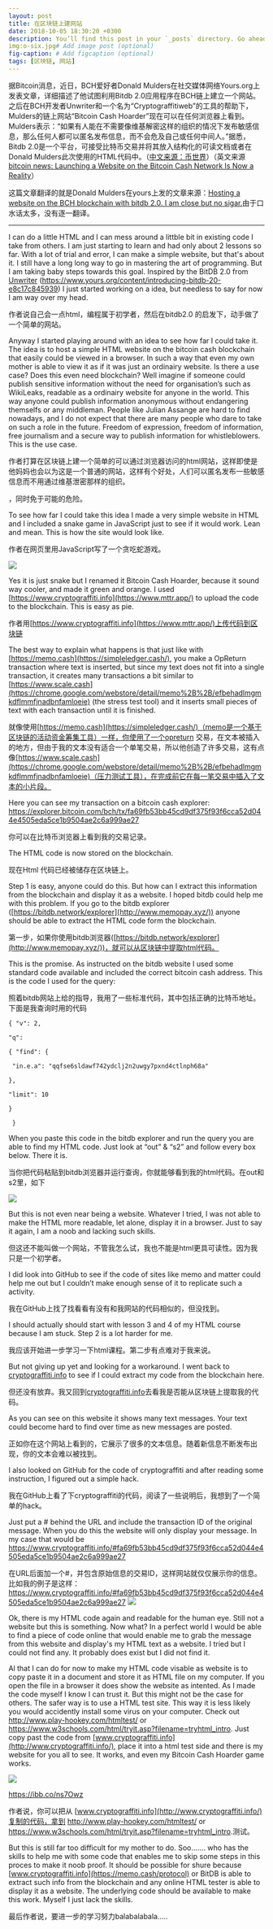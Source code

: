 ```yaml
---
layout: post
title: 在区块链上建网站
date: 2018-10-05 18:30:20 +0300
description: You’ll find this post in your `_posts` directory. Go ahead and edit it and re-build the site to see your changes. # Add post description (optional)
img:o-six.jpg# Add image post (optional)
fig-caption: # Add figcaption (optional)
tags: [区块链, 网站]
---
```

据Bitcoin消息，近日，BCH爱好者Donald Mulders在社交媒体网络Yours.org上发表文章，详细描述了他试图利用Bitdb 2.0应用程序在BCH链上建立一个网站。<!-- more -->之后在BCH开发者Unwriter和一个名为“Cryptograffitiweb”的工具的帮助下，Mulders的链上网站“Bitcoin Cash Hoarder”现在可以在任何浏览器上看到。Mulders表示：“如果有人能在不需要像维基解密这样的组织的情况下发布敏感信息，那么任何人都可以匿名发布信息，而不会危及自己或任何中间人。”据悉，Bitdb 2.0是一个平台，可接受比特币交易并将其放入结构化的可读文档或者在Donald Mulders此次使用的HTML代码中。（[中文来源：币世界](http://www.bishijie.com/kuaixun_118500)）（英文来源 [bitcoin news: Launching a Website on the Bitcoin Cash Network Is Now a Reality](https://news.bitcoin.com/)）

这篇文章翻译的就是Donald Mulders在yours上发的文章来源：[Hosting a website on the BCH blockchain with bitdb 2.0. I am close but no sigar.](https://www.yours.org/content/hosting-a-website-on-the-bch-blockchain-with-bitdb-20----------i-am-5b8346293439)由于口水话太多，没有逐一翻译。

------

I can do a little HTML and I can mess around a littble bit in existing code I take from others. I am just starting to learn and had only about 2 lessons so far. With a lot of trial and error, I can make a simple website, but that's about it. I still have a long long way to go in mastering the art of programming. But I am taking baby steps towards this goal. Inspired by the BitDB 2.0 from [Unwriter](https://www.yours.org/@unwriter) (<https://www.yours.org/content/introducing-bitdb-20-e8c17c845939>) I just started working on a idea, but needless to say for now I am way over my head. 

作者说自己会一点html，编程属于初学者，然后在bitdb2.0 的启发下，动手做了一个简单的网站。

Anyway I started playing around with an idea to see how far I could take it. The idea is to host a simple HTML website on the bitcoin cash blockchain that easily could be viewed in a browser. In such a way that even my own mother is able to view it as if it was just an ordinairy website. Is there a use case? Does this even need blockchain? Well imagine if someone could publish sensitive information without the need for organisation’s such as WikiLeaks, readable as a ordinairy website for anyone in the world. This way anyone could publish information anonymous without endangering themselfs or any middleman. People like Julian Assange are hard to find nowadays, and I do not expect that there are many people who dare to take on such a role in the future. Freedom of expression, freedom of information, free journalism and a secure way to publish information for whistleblowers. This is the use case.

作者打算在区块链上建一个简单的可以通过浏览器访问的html网站，这样即使是他妈妈也会以为这是一个普通的网站，这样有个好处，人们可以匿名发布一些敏感信息而不用通过维基泄密那样的组织。

[^1]: 这里的原理没有说明，为什么可以匿名，以及可以做到多大程度上的匿名。

，同时免于可能的危险。

To see how far I could take this idea I made a very simple website in HTML and I included a snake game in JavaScript just to see if it would work. Lean and mean. This is how the site would look like. 

作者在网页里用JavaScript写了一个贪吃蛇游戏。

![](E:\git_project\blockchain\assets\img\Bitcoin_Cash_Hoarder.jpg)

Yes it is just snake but I renamed it Bitcoin Cash Hoarder, because it sound way cooler, and made it green and orange. I used [https://www.cryptograffiti.info](https://www.mttr.app/) to upload the code to the blockchain. This is easy as pie.

作者用[https://www.cryptograffiti.info](https://www.mttr.app/)上传代码到区块链

 The best way to explain what happens is that just like with [https://memo.cash](https://simpleledger.cash/), you make a OpReturn transaction where text is inserted, but since my text does not fit into a single transaction, it creates many transactions a bit similar to [https://www.scale.cash](https://chrome.google.com/webstore/detail/memo%2B%2B/efbehadlmgmkdflmmfjnadbnfamloeie) (the stress test tool) and it inserts small pieces of text with each transaction until it is finished. 

就像使用[https://memo.cash](https://simpleledger.cash/)（memo是一个基于区块链的活动资金筹集工具）一样，你使用了一个opreturn 交易，在文本被插入的地方，但由于我的文本没有适合一个单笔交易，所以他创造了许多交易，这有点像[https://www.scale.cash](https://chrome.google.com/webstore/detail/memo%2B%2B/efbehadlmgmkdflmmfjnadbnfamloeie)（压力测试工具），在完成前它在每一笔交易中插入了文本的小片段。

Here you can see my transaction on a bitcoin cash explorer: <https://explorer.bitcoin.com/bch/tx/fa69fb53bb45cd9df375f93f6cca52d044e4505eda5ce1b9504ae2c6a999ae27> 

 

你可以在比特币浏览器上看到我的交易记录。

The HTML code is now stored on the blockchain. 

现在Html 代码已经被储存在区块链上。

Step 1 is easy, anyone could do this. But how can I extract this information from the blockchain and display it as a website. I hoped bitdb could help me with this problem. If you go to the bitdb explorer ([https://bitdb.network/explorer](http://www.memopay.xyz/)) anyone should be able to extract the HTML code form the blockchain. 

第一步，如果你使用bitdb浏览器([https://bitdb.network/explorer](http://www.memopay.xyz/))，就可以从区块链中提取html代码。

This is the promise. As instructed on the bitdb website I used some standard code available and included the correct bitcoin cash address. This is the code I used for the query:

照着bitdb网站上给的指导，我用了一些标准代码，其中包括正确的比特币地址。下面是我查询时用的代码

```
{ "v": 2, 

"q": 

{ "find": {

 "in.e.a": "qqfse6sldawf742ydclj2n2uwgy7pxnd4ctlnph68a" 

}, 

"limit": 10 

}

 }
```

 

When you paste this code in the bitdb explorer and run the query you are able to find my HTML code. Just look at “out” & “s2” and follow every box below. There it is. 

当你把代码粘贴到bitdb浏览器并运行查询，你就能够看到我的html代码。在out和s2里，如下

![](E:\git_project\blockchain\assets\img\HTML_code.jpg)

But this is not even near being a website. Whatever I tried, I was not able to make the HTML more readable, let alone, display it in a browser. Just to say it again, I am a noob and lacking such skills.

但这还不能叫做一个网站，不管我怎么试，我也不能是html更具可读性。因为我只是一个初学者。

 I did look into GitHub to see if the code of sites like memo and matter could help me out but I couldn’t make enough sense of it to replicate such a activity. 

我在GitHub上找了找看看有没有和我网站的代码相似的，但没找到。

I should actually should start with lesson 3 and 4 of my HTML course because I am stuck. Step 2 is a lot harder for me.

我应该开始进一步学习一下html课程。第二步有点难对于我来说。

But not giving up yet and looking for a workaround. I went back to [cryptograffiti.info](https://t.me/joinchat/HH1DDQ8pZlSlsdNcKgIcxw) to see if I could extract my code from the blockchain here. 

但还没有放弃。我又回到[cryptograffiti.info](https://t.me/joinchat/HH1DDQ8pZlSlsdNcKgIcxw)去看我是否能从区块链上提取我的代码。

 

As you can see on this website it shows many text messages. Your text could become hard to find over time as new messages are posted. 

 

正如你在这个网站上看到的，它展示了很多的文本信息。随着新信息不断发布出现，你的文本会难以被找到。

 

I also looked on GitHub for the code of cryptograffiti and after reading some instruction, I figured out a simple hack. 



我在GitHub上看了下cryptograffiti的代码，阅读了一些说明后，我想到了一个简单的hack。

Just put a # behind the URL and include the transaction ID of the original message. When you do this the website will only display your message. In my case that would be <https://www.cryptograffiti.info/#fa69fb53bb45cd9df375f93f6cca52d044e4505eda5ce1b9504ae2c6a999ae27> 

在URL后面加一个#，并包含原始信息的交易ID，这样网站就仅仅展示你的信息。比如我的例子是这样：<https://www.cryptograffiti.info/#fa69fb53bb45cd9df375f93f6cca52d044e4505eda5ce1b9504ae2c6a999ae27> ![](E:\git_project\blockchain\assets\img\graf.png)



Ok, there is my HTML code again and readable for the human eye. Still not a website but this is something. Now what? In a perfect world I would be able to find a piece of code online that would enable me to grab the message from this website and display's my HTML text as a website. I tried but I could not find any. It probably does exist but I did not find it. 

Al that I can do for now to make my HTML code visable as website is to copy paste it in a document and store it as HTML file on my computer. If you open the file in a browser it does show the website as intented. As I made the code myself I know I can trust it. But this might not be the case for others. The safer way is to use a HTML test site. This way it is less likely you would accidently install some virus on your computer. Check out <http://www.play-hookey.com/htmltest/> or <https://www.w3schools.com/html/tryit.asp?filename=tryhtml_intro>. Just copy past the code from [www.cryptograffiti.info](http://www.cryptograffiti.info/), place it into a html test side and there is my website for you all to see. It works, and even my Bitcoin Cash Hoarder game works. 

![](E:\git_project\blockchain\assets\img\x.png)

https://ibb.co/ns7Owz

作者说，你可以把从 [www.cryptograffiti.info](http://www.cryptograffiti.info/)复制的代码，拿到 <http://www.play-hookey.com/htmltest/> or <https://www.w3schools.com/html/tryit.asp?filename=tryhtml_intro>.测试。

But this is still far too difficult for my mother to do. Soo……. who has the skills to help me with some code that enables me to skip some steps in this proces to make it noob proof. It should be possible for shure because [www.cryptograffiti.info](https://memo.cash/protocol) or BitDB is able to extract such info from the blockchain and any online HTML tester is able to display it as a website. The underlying code should be available to make this work. Myself I just lack the skills. 



最后作者说，要进一步的学习努力balabalabala.....